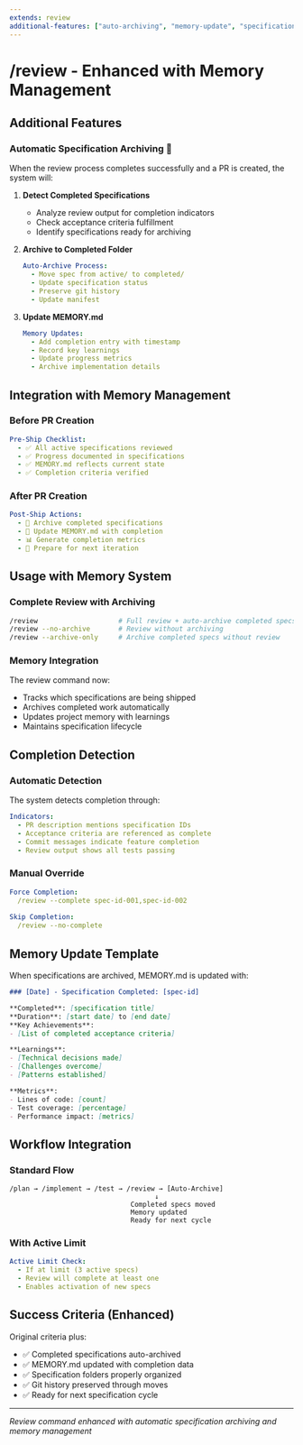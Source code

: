 ```yaml
---
extends: review
additional-features: ["auto-archiving", "memory-update", "specification-completion"]
---
```


# /review - Enhanced with Memory Management

## Additional Features

### Automatic Specification Archiving 📁

When the review process completes successfully and a PR is created, the system will:

1. **Detect Completed Specifications**
   - Analyze review output for completion indicators
   - Check acceptance criteria fulfillment
   - Identify specifications ready for archiving

2. **Archive to Completed Folder**
   ```yaml
   Auto-Archive Process:
     - Move spec from active/ to completed/
     - Update specification status
     - Preserve git history
     - Update manifest
   ```

3. **Update MEMORY.md**
   ```yaml
   Memory Updates:
     - Add completion entry with timestamp
     - Record key learnings
     - Update progress metrics
     - Archive implementation details
   ```

## Integration with Memory Management

### Before PR Creation
```yaml
Pre-Ship Checklist:
  - ✅ All active specifications reviewed
  - ✅ Progress documented in specifications
  - ✅ MEMORY.md reflects current state
  - ✅ Completion criteria verified
```

### After PR Creation
```yaml
Post-Ship Actions:
  - 📁 Archive completed specifications
  - 📝 Update MEMORY.md with completion
  - 📊 Generate completion metrics
  - 🔄 Prepare for next iteration
```

## Usage with Memory System

### Complete Review with Archiving
```bash
/review                    # Full review + auto-archive completed specs
/review --no-archive       # Review without archiving
/review --archive-only     # Archive completed specs without review
```

### Memory Integration
The review command now:
- Tracks which specifications are being shipped
- Archives completed work automatically
- Updates project memory with learnings
- Maintains specification lifecycle

## Completion Detection

### Automatic Detection
The system detects completion through:
```yaml
Indicators:
  - PR description mentions specification IDs
  - Acceptance criteria are referenced as complete
  - Commit messages indicate feature completion
  - Review output shows all tests passing
```

### Manual Override
```yaml
Force Completion:
  /review --complete spec-id-001,spec-id-002
  
Skip Completion:
  /review --no-complete
```

## Memory Update Template

When specifications are archived, MEMORY.md is updated with:

```markdown
### [Date] - Specification Completed: [spec-id]

**Completed**: [specification title]
**Duration**: [start date] to [end date]
**Key Achievements**:
- [List of completed acceptance criteria]

**Learnings**:
- [Technical decisions made]
- [Challenges overcome]
- [Patterns established]

**Metrics**:
- Lines of code: [count]
- Test coverage: [percentage]
- Performance impact: [metrics]
```

## Workflow Integration

### Standard Flow
```
/plan → /implement → /test → /review → [Auto-Archive]
                                    ↓
                              Completed specs moved
                              Memory updated
                              Ready for next cycle
```

### With Active Limit
```yaml
Active Limit Check:
  - If at limit (3 active specs)
  - Review will complete at least one
  - Enables activation of new specs
```

## Success Criteria (Enhanced)

Original criteria plus:
- ✅ Completed specifications auto-archived
- ✅ MEMORY.md updated with completion data
- ✅ Specification folders properly organized
- ✅ Git history preserved through moves
- ✅ Ready for next specification cycle

---
*Review command enhanced with automatic specification archiving and memory management*
